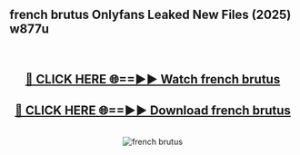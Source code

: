 <h2>french brutus Onlyfans Leaked New Files (2025) w877u</h2>
<br>
<div align="center">
<h2><a href="https://mediafiles.top/french_brutus&ref=git" rel="nofollow">🔴 CLICK HERE 🌐==►► Watch french brutus</a></h2>
<h2><a href="https://mediafiles.top/french_brutus&ref=git" rel="nofollow">🔴 CLICK HERE 🌐==►► Download french brutus</a></h2>
<br>
<a href="https://mediafiles.top/french_brutus&ref=git" rel="nofollow" data-target="animated-image.originalLink"><img src="https://i.ibb.co.com/xMMVF88/686577567.gif" alt="french brutus" style="max-width: 100%; display: inline-block;" data-target="animated-image.originalImage"></a>
</div>
<br>
<br>